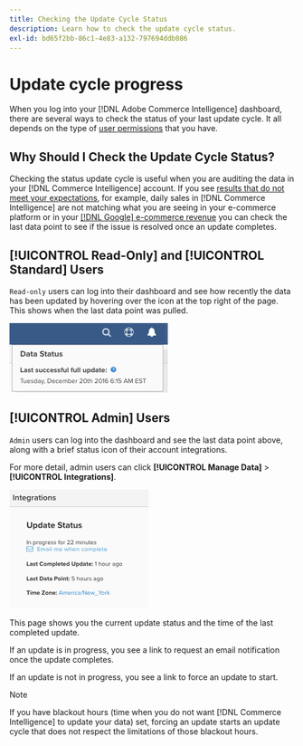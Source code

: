 ```yaml
---
title: Checking the Update Cycle Status
description: Learn how to check the update cycle status.
exl-id: bd65f2bb-86c1-4e83-a132-797694ddb086
---
```

# Update cycle progress

When you log into your [!DNL Adobe Commerce Intelligence] dashboard, there are several ways to check the status of your last update cycle. It all depends on the type of [user permissions](../administrator/user-management/user-management.md) that you have.

## Why Should I Check the Update Cycle Status?

Checking the status update cycle is useful when you are auditing the data in your [!DNL Commerce Intelligence] account. If you see [results that do not meet your expectations](../data-analyst/data-warehouse-mgr/data-and-updates-faq.md), for example, daily sales in [!DNL Commerce Intelligence] are not matching what you are seeing in your e-commerce platform or in your [[!DNL Google] e-commerce revenue](https://experienceleague.adobe.com/docs/commerce-knowledge-base/kb/troubleshooting/miscellaneous/diagnosing-google-ecommerce-revenue-discrepancies.html?lang=en) you can check the last data point to see if the issue is resolved once an update completes.

## [!UICONTROL Read-Only] and [!UICONTROL Standard] Users

`Read-only` users can log into their dashboard and see how recently the data has been updated by hovering over the icon at the top right of the page. This shows when the last data point was pulled.

![](../../mbi/assets/last-success-data.png)

## [!UICONTROL Admin] Users

`Admin` users can log into the dashboard and see the last data point above, along with a brief status icon of their account integrations.

For more detail, admin users can click **[!UICONTROL Manage Data]** > **[!UICONTROL Integrations]**.

![](../../mbi/assets/detail-manage-data-integrations.png)

This page shows you the current update status and the time of the last completed update.

If an update is in progress, you see a link to request an email notification once the update completes.

If an update is not in progress, you see a link to force an update to start. 

>[!NOTE]
>
>If you have blackout hours (time when you do not want [!DNL Commerce Intelligence] to update your data) set, forcing an update starts an update cycle that does not respect the limitations of those blackout hours.
